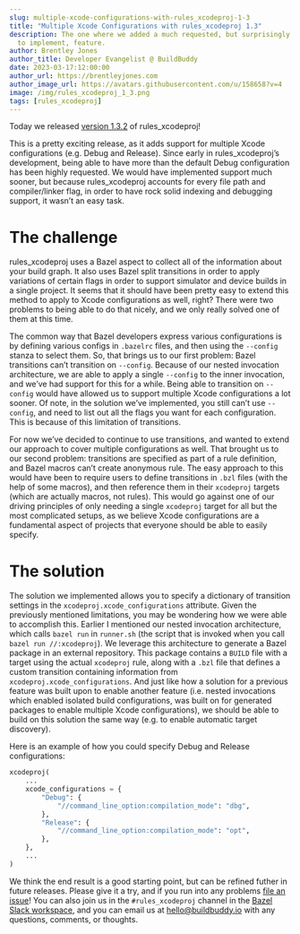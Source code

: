 ```yaml
---
slug: multiple-xcode-configurations-with-rules_xcodeproj-1-3
title: "Multiple Xcode Configurations with rules_xcodeproj 1.3"
description: The one where we added a much requested, but surprisingly difficult
  to implement, feature.
author: Brentley Jones
author_title: Developer Evangelist @ BuildBuddy
date: 2023-03-17:12:00:00
author_url: https://brentleyjones.com
author_image_url: https://avatars.githubusercontent.com/u/158658?v=4
image: /img/rules_xcodeproj_1_3.png
tags: [rules_xcodeproj]
---
```


Today we released [version 1.3.2][version-1.3] of rules_xcodeproj!

This is a pretty exciting release, as it adds support for multiple Xcode
configurations (e.g. Debug and Release). Since early in rules_xcodeproj’s
development, being able to have more than the default Debug configuration has
been highly requested. We would have implemented support much sooner, but
because rules_xcodeproj accounts for every file path and compiler/linker flag,
in order to have rock solid indexing and debugging support, it wasn’t an easy
task.

[version-1.3]: https://github.com/buildbuddy-io/rules_xcodeproj/releases/tag/1.3.2

<!-- truncate -->

# The challenge

rules_xcodeproj uses a Bazel aspect to collect all of the information about your
build graph. It also uses Bazel split transitions in order to apply variations
of certain flags in order to support simulator and device builds in a single
project. It seems that it should have been pretty easy to extend this method to
apply to Xcode configurations as well, right? There were two problems to being
able to do that nicely, and we only really solved one of them at this time.

The common way that Bazel developers express various configurations is by
defining various configs in `.bazelrc` files, and then using the `--config`
stanza to select them. So, that brings us to our first problem: Bazel
transitions can’t transition on `--config`. Because of our nested invocation
architecture, we are able to apply a single `--config` to the inner invocation,
and we’ve had support for this for a while. Being able to transition on
`--config` would have allowed us to support multiple Xcode configurations a lot
sooner. Of note, in the solution we’ve implemented, you still can’t use
`--config`, and need to list out all the flags you want for each configuration.
This is because of this limitation of transitions.

For now we’ve decided to continue to use transitions, and wanted to extend our
approach to cover multiple configurations as well. That brought us to our second
problem: transitions are specified as part of a rule definition, and Bazel
macros can’t create anonymous rule. The easy approach to this would have been to
require users to define transitions in `.bzl` files (with the help of some
macros), and then reference them in their `xcodeproj` targets (which are
actually macros, not rules). This would go against one of our driving principles
of only needing a single `xcodeproj` target for all but the most complicated
setups, as we believe Xcode configurations are a fundamental aspect of projects
that everyone should be able to easily specify.

# The solution

The solution we implemented allows you to specify a dictionary of transition
settings in the `xcodeproj.xcode_configurations` attribute. Given the
previously mentioned limitations, you may be wondering how we were able to
accomplish this. Earlier I mentioned our nested invocation architecture, which
calls `bazel run` in `runner.sh` (the script that is invoked when you call
`bazel run //:xcodeproj`). We leverage this architecture to generate a Bazel
package in an external repository. This package contains a `BUILD` file with a
target using the actual `xcodeproj` rule, along with a `.bzl` file that defines
a custom transition containing information from
`xcodeproj.xcode_configurations`. And just like how a solution for a previous
feature was built upon to enable another feature (i.e. nested invocations which
enabled isolated build configurations, was built on for generated packages to
enable multiple Xcode configurations), we should be able to build on this
solution the same way (e.g. to enable automatic target discovery).

Here is an example of how you could specify Debug and Release configurations:

```python
xcodeproj(
    ...
    xcode_configurations = {
        "Debug": {
            "//command_line_option:compilation_mode": "dbg",
        },
        "Release": {
            "//command_line_option:compilation_mode": "opt",
        },
    },
    ...
)
```

We think the end result is a good starting point, but can be refined futher in
future releases. Please give it a try, and if you run into any problems
[file an issue][file-an-issue]! You can also join us in the `#rules_xcodeproj`
channel in the [Bazel Slack workspace][bazel-slack], and you can email us at
<hello@buildbuddy.io> with any questions, comments, or thoughts.

[bazel-slack]: https://slack.bazel.build/
[file-an-issue]: https://github.com/buildbuddy-io/rules_xcodeproj/issues/new/choose
[issues]: https://github.com/buildbuddy-io/rules_xcodeproj/issues
